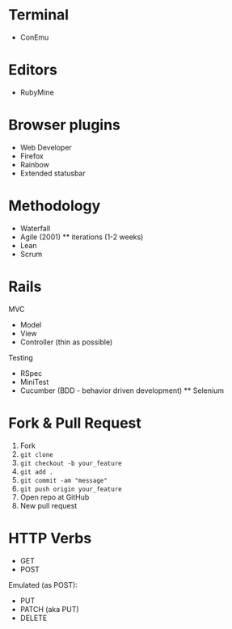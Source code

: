 # Terminal

* ConEmu

# Editors

* RubyMine

# Browser plugins

* Web Developer
* Firefox
* Rainbow
* Extended statusbar

# Methodology

* Waterfall
* Agile (2001)
** iterations (1-2 weeks)
* Lean
* Scrum

# Rails

MVC

* Model
* View
* Controller (thin as possible)

Testing

* RSpec
* MiniTest
* Cucumber (BDD - behavior driven development)
** Selenium

# Fork & Pull Request

1. Fork
2. `git clone`
3. `git checkout -b your_feature`
4. `git add .`
5. `git commit -am "message"`
6. `git push origin your_feature`
7. Open repo at GitHub
8. New pull request

# HTTP Verbs

* GET
* POST

Emulated (as POST):

* PUT
* PATCH (aka PUT)
* DELETE